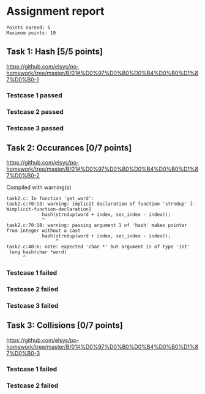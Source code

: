# Assignment report
```
Points earned: 5
Maximum points: 19
```

## Task 1: Hash [5/5 points]
https://github.com/elsys/po-homework/tree/master/B/01#%D0%97%D0%B0%D0%B4%D0%B0%D1%87%D0%B0-1

### Testcase 1 passed
### Testcase 2 passed
### Testcase 3 passed

## Task 2: Occurances [0/7 points]
https://github.com/elsys/po-homework/tree/master/B/01#%D0%97%D0%B0%D0%B4%D0%B0%D1%87%D0%B0-2

Compiled with warning(s)
```
task2.c: In function 'get_word':
task2.c:70:13: warning: implicit declaration of function 'strndup' [-Wimplicit-function-declaration]
             hash(strndup(word + index, sec_index - index));
             ^
task2.c:70:18: warning: passing argument 1 of 'hash' makes pointer from integer without a cast
             hash(strndup(word + index, sec_index - index));
                  ^
task2.c:40:6: note: expected 'char *' but argument is of type 'int'
 long hash(char *word)
      ^

```
### Testcase 1 failed
### Testcase 2 failed
### Testcase 3 failed

## Task 3: Collisions [0/7 points]
https://github.com/elsys/po-homework/tree/master/B/01#%D0%97%D0%B0%D0%B4%D0%B0%D1%87%D0%B0-3

### Testcase 1 failed
### Testcase 2 failed

